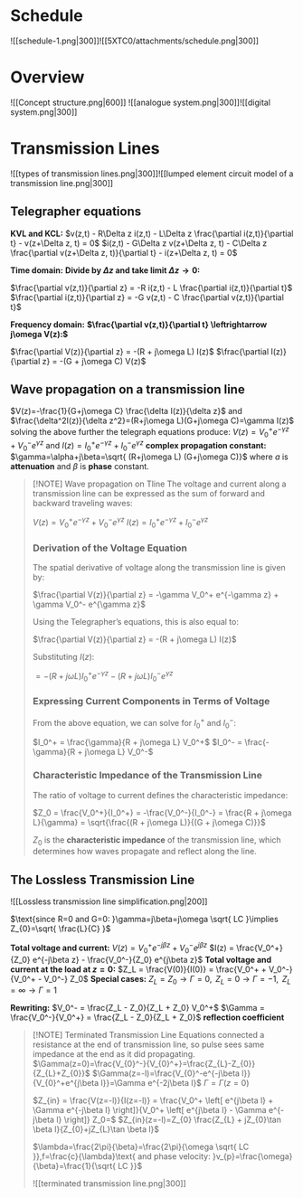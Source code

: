 # Schedule
![[schedule-1.png|300]]![[5XTC0/attachments/schedule.png|300]]
# Overview
![[Concept structure.png|600]]
![[analogue system.png|300]]![[digital system.png|300]]
# Transmission Lines
![[types of transmission lines.png|300]]![[lumped element circuit model of a transmission line.png|300]]

## Telegrapher equations
**KVL and KCL:**
$v(z,t) - R\Delta z i(z,t) - L\Delta z \frac{\partial i(z,t)}{\partial t} - v(z+\Delta z, t) = 0$
$i(z,t) - G\Delta z v(z+\Delta z, t) - C\Delta z \frac{\partial v(z+\Delta z, t)}{\partial t} - i(z+\Delta z, t) = 0$

**Time domain:**
**$\text{Divide by }\Delta z\text{ and take limit }\Delta z\to 0:$**

$\frac{\partial v(z,t)}{\partial z} = -R i(z,t) - L \frac{\partial i(z,t)}{\partial t}$
$\frac{\partial i(z,t)}{\partial z} = -G v(z,t) - C \frac{\partial v(z,t)}{\partial t}$

**Frequency domain:**
**$\frac{\partial v(z,t)}{\partial t} \leftrightarrow j\omega V(z):$**

$\frac{\partial V(z)}{\partial z} = -(R + j\omega L) I(z)$
$\frac{\partial I(z)}{\partial z} = -(G + j\omega C) V(z)$

## Wave propagation on a transmission line
$V(z)=-\frac{1}{G+j\omega C} \frac{\delta I(z)}{\delta z}$ and $\frac{\delta^2I(z)}{\delta z^2}=(R+j\omega L)(G+j\omega C)=\gamma I(z)$
solving the above further the telegraph equations produce:
$V(z) = V_0^+ e^{-\gamma z} + V_0^- e^{\gamma z}$ and $I(z) = I_0^+ e^{-\gamma z} + I_0^- e^{\gamma z}$
**complex propagation constant:** $\gamma=\alpha+j\beta=\sqrt{ (R+j\omega L) (G+j\omega C)}$ where $a$ is **attenuation** and $\beta$ is **phase** constant.


>[!NOTE] Wave propagation on Tline
>The voltage and current along a transmission line can be expressed as the sum of forward and backward traveling waves:
>
>$V(z) = V_0^+ e^{-\gamma z} + V_0^- e^{\gamma z}$
>$I(z) = I_0^+ e^{-\gamma z} + I_0^- e^{\gamma z}$
>
>### Derivation of the Voltage Equation
>The spatial derivative of voltage along the transmission line is given by:
>
>$\frac{\partial V(z)}{\partial z} = -\gamma V_0^+ e^{-\gamma z} + \gamma V_0^- e^{\gamma z}$
>
>Using the Telegrapher’s equations, this is also equal to:
>
>$\frac{\partial V(z)}{\partial z} = -(R + j\omega L) I(z)$
>
>Substituting $I(z)$:
>
>$= -(R + j\omega L) I_0^+ e^{-\gamma z} - (R + j\omega L) I_0^- e^{\gamma z}$
>
>### Expressing Current Components in Terms of Voltage
>From the above equation, we can solve for $I_0^+$ and $I_0^-$:
>
>$I_0^+ = \frac{\gamma}{R + j\omega L} V_0^+$
>$I_0^- = \frac{-\gamma}{R + j\omega L} V_0^-$
>
>### Characteristic Impedance of the Transmission Line
>The ratio of voltage to current defines the characteristic impedance:
>
>$Z_0 = \frac{V_0^+}{I_0^+} = -\frac{V_0^-}{I_0^-} = \frac{R + j\omega L}{\gamma} = \sqrt{\frac{(R + j\omega L)}{(G + j\omega C)}}$
>
>$Z_0$ is the **characteristic impedance** of the transmission line, which determines how waves propagate and reflect along the line.

## The Lossless Transmission Line
![[Lossless transmission line simplification.png|200]]

$\text{since R=0 and G=0: }\gamma=j\beta=j\omega \sqrt{ LC }\implies Z_{0}=\sqrt{ \frac{L}{C} }$

**Total voltage and current:**
$V(z) = V_0^+ e^{-j\beta z} + V_0^- e^{j\beta z}$      $I(z) = \frac{V_0^+}{Z_0} e^{-j\beta z} - \frac{V_0^-}{Z_0} e^{j\beta z}$
**Total voltage and current at the load at $z=0$:**
$Z_L = \frac{V(0)}{I(0)} = \frac{V_0^+ + V_0^-}{V_0^+ - V_0^-} Z_0$
**Special cases:**
$Z_{L}=Z_{0}\to \Gamma=0,\text{ }Z_{L}=0\to \Gamma=-1,\text{ }Z_{L}=\infty\to \Gamma=1$

**Rewriting:**
$V_0^- = \frac{Z_L - Z_0}{Z_L + Z_0} V_0^+$   $\Gamma = \frac{V_0^-}{V_0^+} = \frac{Z_L - Z_0}{Z_L + Z_0}$ **reflection coefficient**

>[!NOTE] Terminated Transmission Line Equations
>connected a resistance at the end of transmission line, so pulse sees same impedance at the end as it did propagating.
>$\Gamma(z=0)=\frac{V_{0}^-}{V_{0}^+}=\frac{Z_{L}-Z_{0}}{Z_{L}+Z_{0}}$
>$\Gamma(z=-l)=\frac{V_{0}^-e^{-j\beta l}}{V_{0}^+e^{j\beta l}}=\Gamma e^{-2j\beta l}$
>$\Gamma=\Gamma(z=0)$
>
>$Z_{in} = \frac{V(z=-l)}{I(z=-l)} = \frac{V_0^+ \left[ e^{j\beta l} + \Gamma e^{-j\beta l} \right]}{V_0^+ \left[ e^{j\beta l} - \Gamma e^{-j\beta l} \right]} Z_0=$
>$Z_{in}(z=-l)=Z_{0} \frac{Z_{L} + jZ_{0}\tan \beta l}{Z_{0}+jZ_{L}\tan \beta l}$
>
>$\lambda=\frac{2\pi}{\beta}=\frac{2\pi}{\omega \sqrt{ LC }},f=\frac{c}{\lambda}\text{ and phase velocity: }v_{p}=\frac{\omega}{\beta}=\frac{1}{\sqrt{ LC }}$
>
>![[terminated transmission line.png|300]]


